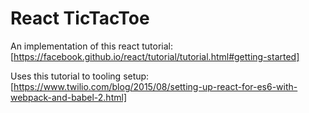 # React TicTacToe

An implementation of this react tutorial:
[https://facebook.github.io/react/tutorial/tutorial.html#getting-started]

Uses this tutorial to tooling setup:
[https://www.twilio.com/blog/2015/08/setting-up-react-for-es6-with-webpack-and-babel-2.html]